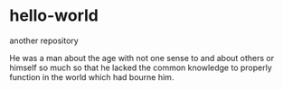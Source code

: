 # hello-world
another repository

He was a man about the age with not one sense to and about others or himself so much so that he lacked the common knowledge to properly function in the world which had bourne him.
